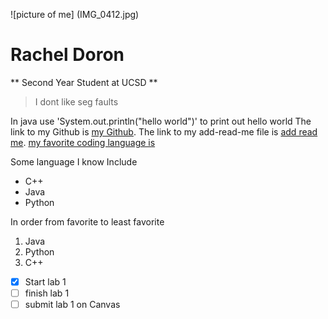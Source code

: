 ![picture of me] (IMG_0412.jpg)
# Rachel Doron 
** Second Year Student at UCSD ** 
> I dont like seg faults 

In java use 'System.out.println("hello world")' to print out hello world 
The link to my Github is [my Github](https://github.com/rdoron/CSE110-lab1).
The link to my add-read-me file is [add read me](https://github.com/rdoron/CSE110-lab1/tree/add-read-me#cse110-lab1). 
[my favorite coding language is](CSE110-lab1/README.md) 

Some language I know Include 
- C++
- Java
- Python 
  

In order from favorite to least favorite 
1. Java 
2. Python 
3. C++ 

- [x] Start lab 1
- [ ] finish lab 1 
- [ ] submit lab 1 on Canvas 
